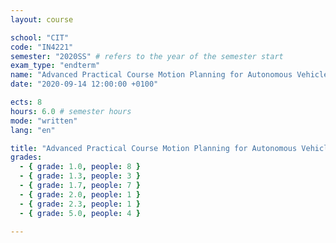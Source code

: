 ```yaml
---
layout: course

school: "CIT"
code: "IN4221"
semester: "2020SS" # refers to the year of the semester start
exam_type: "endterm"
name: "Advanced Practical Course Motion Planning for Autonomous Vehicles"
date: "2020-09-14 12:00:00 +0100"

ects: 8
hours: 6.0 # semester hours
mode: "written"
lang: "en"

title: "Advanced Practical Course Motion Planning for Autonomous Vehicles 2020SS Endterm"
grades:
  - { grade: 1.0, people: 8 }
  - { grade: 1.3, people: 3 }
  - { grade: 1.7, people: 7 }
  - { grade: 2.0, people: 1 }
  - { grade: 2.3, people: 1 }
  - { grade: 5.0, people: 4 }

---
```



